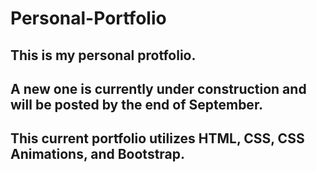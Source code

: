 # Personal-Portfolio

## This is my personal protfolio.
## A new one is currently under construction and will be posted by the end of September.

## This current portfolio utilizes HTML, CSS, CSS Animations, and Bootstrap.